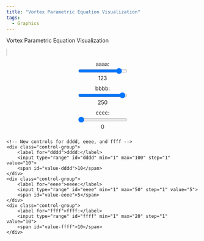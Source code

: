 ```yaml
---
title: "Vortex Parametric Equation Visualization"
tags:
  - Graphics
---
```


Vortex Parametric Equation Visualization

<style>
        .url-container {
            position: absolute;
            top: 10px;
            text-align: center;
            width: 100%;
            font-size: 1.2em;
            color: #333;
        }
        canvas {
            background-color: white;
            border: 1px solid #ccc;
        }
        .controls {
            display: flex;
            flex-direction: column;
            align-items: center;
            gap: 10px;
        }
        .control-group {
            display: flex;
            flex-direction: column;
            align-items: center;
        }
</style>
<canvas id="canvas" width="800" height="800"></canvas>
<div class="controls">
    <!-- Existing controls -->
    <div class="control-group">
        <label for="aaaa">aaaa:</label>
        <input type="range" id="aaaa" min="0" max="140" step="1" value="123">
        <span id="value-aaaa">123</span>
    </div>
    <div class="control-group">
        <label for="bbbb">bbbb:</label>
        <input type="range" id="bbbb" min="0" max="260" step="1" value="250">
        <span id="value-bbbb">250</span>
    </div>
    <div class="control-group">
        <label for="cccc">cccc:</label>
        <input type="range" id="cccc" min="0" max="20" step="1" value="0">
        <span id="value-cccc">0</span>
    </div>

    <!-- New controls for dddd, eeee, and ffff -->
    <div class="control-group">
        <label for="dddd">dddd:</label>
        <input type="range" id="dddd" min="1" max="100" step="1" value="10">
        <span id="value-dddd">10</span>
    </div>
    <div class="control-group">
        <label for="eeee">eeee:</label>
        <input type="range" id="eeee" min="1" max="50" step="1" value="5">
        <span id="value-eeee">5</span>
    </div>
    <div class="control-group">
        <label for="ffff">ffff:</label>
        <input type="range" id="ffff" min="1" max="20" step="1" value="10">
        <span id="value-ffff">10</span>
    </div>
</div>
<script>
        document.querySelectorAll('input[type="range"]').forEach((slider) => {
            slider.addEventListener('input', drawCurveWithRotation);
        });

        const canvas = document.getElementById('canvas');
        const ctx = canvas.getContext('2d');
        const width = canvas.width;
        const height = canvas.height;
        const scale = 200;

        let aaaa = parseFloat(document.getElementById('aaaa').value);
        let bbbb = parseFloat(document.getElementById('bbbb').value);
        let cccc = parseFloat(document.getElementById('cccc').value);

        const valueAaaa = document.getElementById('value-aaaa');
        const valueBbbb = document.getElementById('value-bbbb');
        const valueCccc = document.getElementById('value-cccc');


let dddd = parseFloat(document.getElementById('dddd').value);
let eeee = parseFloat(document.getElementById('eeee').value);
let ffff = parseFloat(document.getElementById('ffff').value);

const valueDddd = document.getElementById('value-dddd');
const valueEeee = document.getElementById('value-eeee');
const valueFfff = document.getElementById('value-ffff');





        // Center the canvas
        ctx.translate(width / 2, height / 2);
        ctx.lineWidth = 1;
        ctx.strokeStyle = '#333';

function x(t) {
    return Math.cos(t) + dddd / eeee * (Math.cos(aaaa / ffff * t) + Math.sin(bbbb * t));
}

function y(t) {
    return Math.sin(t) + dddd / eeee * (Math.sin(aaaa / ffff * t) + Math.cos((bbbb - cccc) * t));
}


        // Draw the parametric curve with rotation
        function drawCurveWithRotation() {
            ctx.clearRect(-width / 2, -height / 2, width, height);

            for (let i = 0; i < 1; i++) {
                drawCurve();
                ctx.rotate(Math.PI / 2); // Rotate by 90 degrees
            }
        }

        // Draw the parametric curve
        function drawCurve() {
            ctx.beginPath();
            let startX = x(0) * scale;
            let startY = y(0) * scale;
            ctx.moveTo(startX, startY);

            for (let t = 0; t <= 2 * Math.PI; t += 2 * Math.PI / 7200) {
                const newX = x(t) * scale;
                const newY = y(t) * scale;
                ctx.lineTo(newX, newY);
            }

            ctx.stroke();
        }

        // Initial drawing
        drawCurveWithRotation();

        // Update value display and variables
        function updateValueDisplay(id, value) {
            document.getElementById(`value-${id}`).textContent = value;
        }

        // Event listeners for scrollbars
        document.getElementById('aaaa').addEventListener('input', (event) => {
            aaaa = parseFloat(event.target.value);
            updateValueDisplay('aaaa', aaaa);
        });

        document.getElementById('bbbb').addEventListener('input', (event) => {
            bbbb = parseFloat(event.target.value);
            updateValueDisplay('bbbb', bbbb);
        });

        document.getElementById('cccc').addEventListener('input', (event) => {
            cccc = parseFloat(event.target.value);
            updateValueDisplay('cccc', cccc);
        });

// Update value display and variables for new controls
document.getElementById('dddd').addEventListener('input', (event) => {
    dddd = parseFloat(event.target.value);
    updateValueDisplay('dddd', dddd);
    drawCurveWithRotation();
});

document.getElementById('eeee').addEventListener('input', (event) => {
    eeee = parseFloat(event.target.value);
    updateValueDisplay('eeee', eeee);
    drawCurveWithRotation();
});

document.getElementById('ffff').addEventListener('input', (event) => {
    ffff = parseFloat(event.target.value);
    updateValueDisplay('ffff', ffff);
    drawCurveWithRotation();
});
</script>
